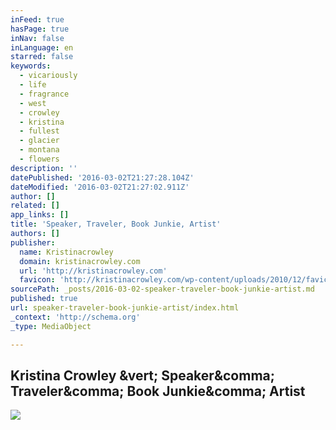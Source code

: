 ```yaml
---
inFeed: true
hasPage: true
inNav: false
inLanguage: en
starred: false
keywords:
  - vicariously
  - life
  - fragrance
  - west
  - crowley
  - kristina
  - fullest
  - glacier
  - montana
  - flowers
description: ''
datePublished: '2016-03-02T21:27:28.104Z'
dateModified: '2016-03-02T21:27:02.911Z'
author: []
related: []
app_links: []
title: 'Speaker, Traveler, Book Junkie, Artist'
authors: []
publisher:
  name: Kristinacrowley
  domain: kristinacrowley.com
  url: 'http://kristinacrowley.com'
  favicon: 'http://kristinacrowley.com/wp-content/uploads/2010/12/favicon.ico'
sourcePath: _posts/2016-03-02-speaker-traveler-book-junkie-artist.md
published: true
url: speaker-traveler-book-junkie-artist/index.html
_context: 'http://schema.org'
_type: MediaObject

---
```

<article style=""><h1>Kristina Crowley &amp;vert; Speaker&amp;comma; Traveler&amp;comma; Book Junkie&amp;comma; Artist</h1><img src="http://kristinacrowley.com/wp-content/themes/colorway/images/slide-img-1.jpg" /></article>